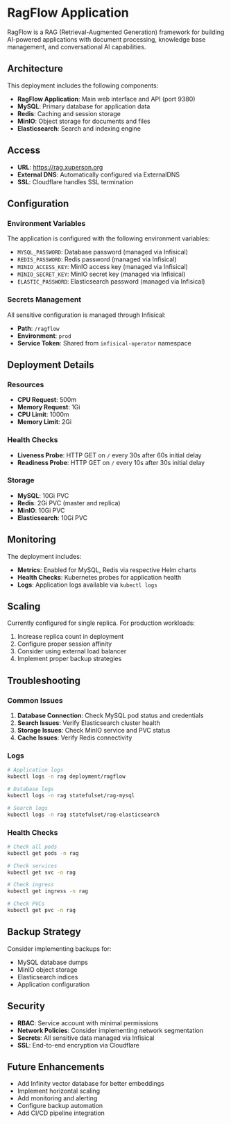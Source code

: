 # RagFlow Application

RagFlow is a RAG (Retrieval-Augmented Generation) framework for building AI-powered applications with document processing, knowledge base management, and conversational AI capabilities.

## Architecture

This deployment includes the following components:

- **RagFlow Application**: Main web interface and API (port 9380)
- **MySQL**: Primary database for application data
- **Redis**: Caching and session storage
- **MinIO**: Object storage for documents and files
- **Elasticsearch**: Search and indexing engine

## Access

- **URL**: https://rag.xuperson.org
- **External DNS**: Automatically configured via ExternalDNS
- **SSL**: Cloudflare handles SSL termination

## Configuration

### Environment Variables

The application is configured with the following environment variables:

- `MYSQL_PASSWORD`: Database password (managed via Infisical)
- `REDIS_PASSWORD`: Redis password (managed via Infisical)
- `MINIO_ACCESS_KEY`: MinIO access key (managed via Infisical)
- `MINIO_SECRET_KEY`: MinIO secret key (managed via Infisical)
- `ELASTIC_PASSWORD`: Elasticsearch password (managed via Infisical)

### Secrets Management

All sensitive configuration is managed through Infisical:

- **Path**: `/ragflow`
- **Environment**: `prod`
- **Service Token**: Shared from `infisical-operator` namespace

## Deployment Details

### Resources

- **CPU Request**: 500m
- **Memory Request**: 1Gi
- **CPU Limit**: 1000m
- **Memory Limit**: 2Gi

### Health Checks

- **Liveness Probe**: HTTP GET on `/` every 30s after 60s initial delay
- **Readiness Probe**: HTTP GET on `/` every 10s after 30s initial delay

### Storage

- **MySQL**: 10Gi PVC
- **Redis**: 2Gi PVC (master and replica)
- **MinIO**: 10Gi PVC
- **Elasticsearch**: 10Gi PVC

## Monitoring

The deployment includes:

- **Metrics**: Enabled for MySQL, Redis via respective Helm charts
- **Health Checks**: Kubernetes probes for application health
- **Logs**: Application logs available via `kubectl logs`

## Scaling

Currently configured for single replica. For production workloads:

1. Increase replica count in deployment
2. Configure proper session affinity
3. Consider using external load balancer
4. Implement proper backup strategies

## Troubleshooting

### Common Issues

1. **Database Connection**: Check MySQL pod status and credentials
2. **Search Issues**: Verify Elasticsearch cluster health
3. **Storage Issues**: Check MinIO service and PVC status
4. **Cache Issues**: Verify Redis connectivity

### Logs

```bash
# Application logs
kubectl logs -n rag deployment/ragflow

# Database logs
kubectl logs -n rag statefulset/rag-mysql

# Search logs
kubectl logs -n rag statefulset/rag-elasticsearch
```

### Health Checks

```bash
# Check all pods
kubectl get pods -n rag

# Check services
kubectl get svc -n rag

# Check ingress
kubectl get ingress -n rag

# Check PVCs
kubectl get pvc -n rag
```

## Backup Strategy

Consider implementing backups for:

- MySQL database dumps
- MinIO object storage
- Elasticsearch indices
- Application configuration

## Security

- **RBAC**: Service account with minimal permissions
- **Network Policies**: Consider implementing network segmentation
- **Secrets**: All sensitive data managed via Infisical
- **SSL**: End-to-end encryption via Cloudflare

## Future Enhancements

- Add Infinity vector database for better embeddings
- Implement horizontal scaling
- Add monitoring and alerting
- Configure backup automation
- Add CI/CD pipeline integration
